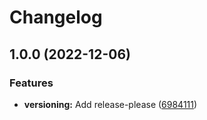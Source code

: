 # Changelog

## 1.0.0 (2022-12-06)


### Features

* **versioning:** Add release-please ([6984111](https://github.com/RalphHightower/EOL-RalphHightower/commit/69841111a49a301f76c84d9d93bbdd5a83765c6f))
